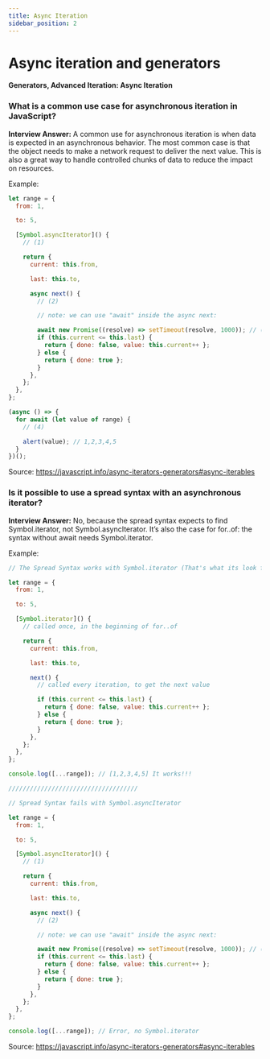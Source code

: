 ```yaml
---
title: Async Iteration
sidebar_position: 2
---
```


# Async iteration and generators

**Generators, Advanced Iteration: Async Iteration**

### What is a common use case for asynchronous iteration in JavaScript?

**Interview Answer:** A common use for asynchronous iteration is when data is expected in an asynchronous behavior. The most common case is that the object needs to make a network request to deliver the next value. This is also a great way to handle controlled chunks of data to reduce the impact on resources.

Example:

```js
let range = {
  from: 1,

  to: 5,

  [Symbol.asyncIterator]() {
    // (1)

    return {
      current: this.from,

      last: this.to,

      async next() {
        // (2)

        // note: we can use "await" inside the async next:

        await new Promise((resolve) => setTimeout(resolve, 1000)); // (3)
        if (this.current <= this.last) {
          return { done: false, value: this.current++ };
        } else {
          return { done: true };
        }
      },
    };
  },
};

(async () => {
  for await (let value of range) {
    // (4)

    alert(value); // 1,2,3,4,5
  }
})();
```

Source: <https://javascript.info/async-iterators-generators#async-iterables>

### Is it possible to use a spread syntax with an asynchronous iterator?

**Interview Answer:** No, because the spread syntax expects to find Symbol.iterator, not Symbol.asyncIterator. It’s also the case for for..of: the syntax without await needs Symbol.iterator.

Example:

```js
// The Spread Syntax works with Symbol.iterator (That's what its look for...)

let range = {
  from: 1,

  to: 5,

  [Symbol.iterator]() {
    // called once, in the beginning of for..of

    return {
      current: this.from,

      last: this.to,

      next() {
        // called every iteration, to get the next value

        if (this.current <= this.last) {
          return { done: false, value: this.current++ };
        } else {
          return { done: true };
        }
      },
    };
  },
};

console.log([...range]); // [1,2,3,4,5] It works!!!

////////////////////////////////////

// Spread Syntax fails with Symbol.asyncIterator

let range = {
  from: 1,

  to: 5,

  [Symbol.asyncIterator]() {
    // (1)

    return {
      current: this.from,

      last: this.to,

      async next() {
        // (2)

        // note: we can use "await" inside the async next:

        await new Promise((resolve) => setTimeout(resolve, 1000)); // (3)
        if (this.current <= this.last) {
          return { done: false, value: this.current++ };
        } else {
          return { done: true };
        }
      },
    };
  },
};

console.log([...range]); // Error, no Symbol.iterator
```

Source: <https://javascript.info/async-iterators-generators#async-iterables>
